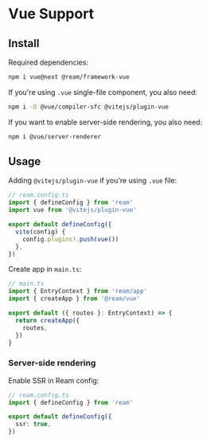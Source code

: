 # Vue Support

## Install

Required dependencies:

```bash
npm i vue@next @ream/framework-vue
```

If you're using `.vue` single-file component, you also need:

```bash
npm i -D @vue/compiler-sfc @vitejs/plugin-vue
```

If you want to enable server-side rendering, you also need:

```bash
npm i @vue/server-renderer
```

## Usage

Adding `@vitejs/plugin-vue` if you're using `.vue` file:

```ts
// ream.config.ts
import { defineConfig } from 'ream'
import vue from '@vitejs/plugin-vue'

export default defineConfig({
  vite(config) {
    config.plugins!.push(vue())
  },
})
```

Create app in `main.ts`:

```ts
// main.ts
import { EntryContext } from 'ream/app'
import { createApp } from '@ream/vue'

export default ({ routes }: EntryContext) => {
  return createApp({
    routes,
  })
}
```

### Server-side rendering

Enable SSR in Ream config:

```ts
// ream.config.ts
import { defineConfig } from 'ream'

export default defineConfig({
  ssr: true,
})
```
